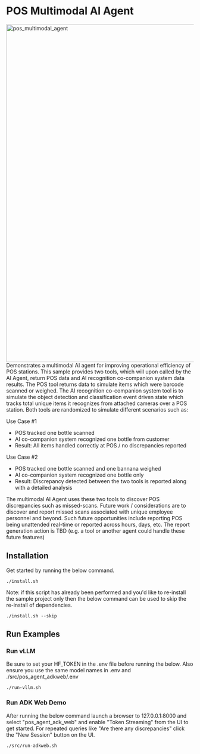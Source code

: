 # POS Multimodal AI Agent
<img width="2387" height="906" alt="pos_multimodal_agent" src="https://github.com/user-attachments/assets/7612ba6d-ec97-4a46-8aa3-d0257c6c5d20" />
Demonstrates a multimodal AI agent for improving operational efficiency of POS stations. This sample provides two tools, which will upon called by the AI Agent, return POS data and AI recognition co-companion system data results.  
The POS tool returns data to simulate items which were barcode scanned or weighed. The AI recognition co-companion system tool is to simulate the object detection and classification event driven state 
which tracks total unique items it recognizes from attached cameras over a POS station. Both tools are randomized to simulate different scenarios such as:

Use Case #1
- POS tracked one bottle scanned
- AI co-companion system recognized one bottle from customer
- Result: All items handled correctly at POS / no discrepancies reported

Use Case #2
- POS tracked one bottle scanned and one bannana weighed
- AI co-companion system recognized one bottle only
- Result: Discrepancy detected between the two tools is reported along with a detailed analysis

The multimodal AI Agent uses these two tools to discover POS discrepancies such as missed-scans. Future work / considerations are to discover and report missed scans associated with unique employee personnel and beyond. 
Such future opportunities include reporting POS being unattended real-time or reported across hours, days, etc. The report generation action is TBD (e.g. a tool or another agent could handle these future features)


## Installation
Get started by running the below command.

```
./install.sh
```

Note: if this script has already been performed and you'd like to re-install the sample project only then the below command can be used to skip the re-install of dependencies.

```
./install.sh --skip
```

## Run Examples

### Run vLLM
Be sure to set your HF_TOKEN in the .env file before running the below. Also ensure you use the same model names in .env and ./src/pos_agent_adkweb/.env

```
./run-vllm.sh
```

### Run ADK Web Demo
After running the below command launch a browser to 127.0.0.1:8000 and select "pos_agent_adk_web" and enable "Token Streaming" from the UI to get started. For repeated queries like "Are there any discrepancies" click the "New Session" button on the UI.
```
./src/run-adkweb.sh
```

